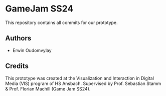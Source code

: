 # GameJam SS24
This repository contains all commits for our prototype.

## Authors
* Erwin Oudomvylay

## Credits
This prototype was created at the Visualization and Interaction in Digital Media (VIS) program of HS Ansbach. Supervised by Prof. Sebastian Stamm & Prof. Florian Machill (Game Jam SS24).
